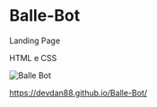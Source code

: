 # Balle-Bot
Landing Page

HTML e CSS

![Balle Bot](https://user-images.githubusercontent.com/88831266/234009330-52a3d461-afa3-4aae-a28e-e0ca9595442b.png)


https://devdan88.github.io/Balle-Bot/
